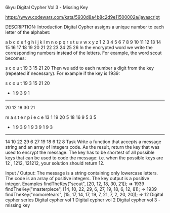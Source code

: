6kyu Digital Cypher Vol 3 - Missing Key

https://www.codewars.com/kata/5930d8a4b8c2d9e11500002a/javascript

DESCRIPTION:
Introduction
Digital Cypher assigns a unique number to each letter of the alphabet:

 a  b  c  d  e  f  g  h  i  j  k  l  m  n  o  p  q  r  s  t  u  v  w  x  y  z
 1  2  3  4  5  6  7  8  9 10 11 12 13 14 15 16 17 18 19 20 21 22 23 24 25 26
In the encrypted word we write the corresponding numbers instead of the letters. For example, the word scout becomes:

 s  c  o  u  t
19  3 15 21 20
Then we add to each number a digit from the key (repeated if necessary). For example if the key is 1939:

   s  c  o  u  t
  19  3 15 21 20
 + 1  9  3  9  1
 ---------------
  20 12 18 30 21
  
   m  a  s  t  e  r  p  i  e  c  e
  13  1 19 20  5 18 16  9  5  3  5
+  1  9  3  9  1  9  3  9  1  9  3
  --------------------------------
  14 10 22 29  6 27 19 18  6  12 8
Task
Write a function that accepts a message string and an array of integers code. As the result, return the key that was used to encrypt the message. The key has to be shortest of all possible keys that can be used to code the message: i.e. when the possible keys are 12 , 1212, 121212, your solution should return 12.

Input / Output:
The message is a string containing only lowercase letters.
The code is an array of positive integers.
The key output is a positive integer.
Examples
findTheKey("scout", [20, 12, 18, 30, 21]);  =>  1939
findTheKey("masterpiece", [14, 10, 22, 29, 6, 27, 19, 18, 6, 12, 8]);  =>  1939 
findTheKey("nomoretears", [15, 17, 14, 17, 19, 7, 21, 7, 2, 20, 20]);  =>  12
Digital cypher series
Digital cypher vol 1
Digital cypher vol 2
Digital cypher vol 3 - missing key